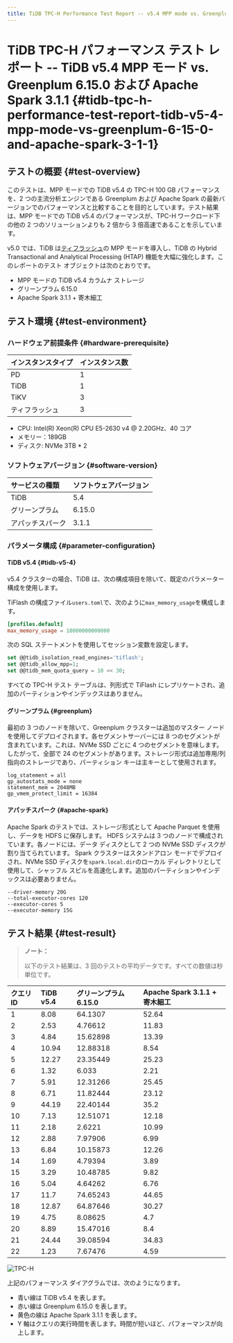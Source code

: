 ```yaml
---
title: TiDB TPC-H Performance Test Report -- v5.4 MPP mode vs. Greenplum 6.15.0 and Apache Spark 3.1.1
---
```


# TiDB TPC-H パフォーマンス テスト レポート -- TiDB v5.4 MPP モード vs. Greenplum 6.15.0 および Apache Spark 3.1.1 {#tidb-tpc-h-performance-test-report-tidb-v5-4-mpp-mode-vs-greenplum-6-15-0-and-apache-spark-3-1-1}

## テストの概要 {#test-overview}

このテストは、MPP モードでの TiDB v5.4 の TPC-H 100 GB パフォーマンスを、2 つの主流分析エンジンである Greenplum および Apache Spark の最新バージョンでのパフォーマンスと比較することを目的としています。テスト結果は、MPP モードでの TiDB v5.4 のパフォーマンスが、TPC-H ワークロード下の他の 2 つのソリューションよりも 2 倍から 3 倍高速であることを示しています。

v5.0 では、TiDB は[ティフラッシュ](/tiflash/tiflash-overview.md)の MPP モードを導入し、TiDB の Hybrid Transactional and Analytical Processing (HTAP) 機能を大幅に強化します。このレポートのテスト オブジェクトは次のとおりです。

-   MPP モードの TiDB v5.4 カラムナ ストレージ
-   グリーンプラム 6.15.0
-   Apache Spark 3.1.1 + 寄木細工

## テスト環境 {#test-environment}

### ハードウェア前提条件 {#hardware-prerequisite}

| インスタンスタイプ | インスタンス数 |
| :-------- | :------ |
| PD        | 1       |
| TiDB      | 1       |
| TiKV      | 3       |
| ティフラッシュ   | 3       |

-   CPU: Intel(R) Xeon(R) CPU E5-2630 v4 @ 2.20GHz、40 コア
-   メモリー：189GB
-   ディスク: NVMe 3TB * 2

### ソフトウェアバージョン {#software-version}

| サービスの種類  | ソフトウェアバージョン |
| :------- | :---------- |
| TiDB     | 5.4         |
| グリーンプラム  | 6.15.0      |
| アパッチスパーク | 3.1.1       |

### パラメータ構成 {#parameter-configuration}

#### TiDB v5.4 {#tidb-v5-4}

v5.4 クラスターの場合、TiDB は、次の構成項目を除いて、既定のパラメーター構成を使用します。

TiFlash の構成ファイル`users.toml`で、次のように`max_memory_usage`を構成します。

```toml
[profiles.default]
max_memory_usage = 10000000000000
```

次の SQL ステートメントを使用してセッション変数を設定します。

```sql
set @@tidb_isolation_read_engines='tiflash';
set @@tidb_allow_mpp=1;
set @@tidb_mem_quota_query = 10 << 30;
```

すべての TPC-H テスト テーブルは、列形式で TiFlash にレプリケートされ、追加のパーティションやインデックスはありません。

#### グリーンプラム {#greenplum}

最初の 3 つのノードを除いて、Greenplum クラスターは追加のマスター ノードを使用してデプロイされます。各セグメントサーバーには 8 つのセグメントが含まれています。これは、NVMe SSD ごとに 4 つのセグメントを意味します。したがって、全部で 24 のセグメントがあります。ストレージ形式は追加専用/列指向のストレージであり、パーティション キーは主キーとして使用されます。


```
log_statement = all
gp_autostats_mode = none
statement_mem = 2048MB
gp_vmem_protect_limit = 16384
```

#### アパッチスパーク {#apache-spark}

Apache Spark のテストでは、ストレージ形式として Apache Parquet を使用し、データを HDFS に保存します。 HDFS システムは 3 つのノードで構成されています。各ノードには、データ ディスクとして 2 つの NVMe SSD ディスクが割り当てられています。 Spark クラスターはスタンドアロン モードでデプロイされ、NVMe SSD ディスクを`spark.local.dir`のローカル ディレクトリとして使用して、シャッフル スピルを高速化します。追加のパーティションやインデックスは必要ありません。


```
--driver-memory 20G
--total-executor-cores 120
--executor-cores 5
--executor-memory 15G
```

## テスト結果 {#test-result}

> **ノート：**
>
> 以下のテスト結果は、3 回のテストの平均データです。すべての数値は秒単位です。

| クエリ ID | TiDB v5.4 | グリーンプラム 6.15.0 | Apache Spark 3.1.1 + 寄木細工 |
| :----- | :-------- | :------------- | :------------------------ |
| 1      | 8.08      | 64.1307        | 52.64                     |
| 2      | 2.53      | 4.76612        | 11.83                     |
| 3      | 4.84      | 15.62898       | 13.39                     |
| 4      | 10.94     | 12.88318       | 8.54                      |
| 5      | 12.27     | 23.35449       | 25.23                     |
| 6      | 1.32      | 6.033          | 2.21                      |
| 7      | 5.91      | 12.31266       | 25.45                     |
| 8      | 6.71      | 11.82444       | 23.12                     |
| 9      | 44.19     | 22.40144       | 35.2                      |
| 10     | 7.13      | 12.51071       | 12.18                     |
| 11     | 2.18      | 2.6221         | 10.99                     |
| 12     | 2.88      | 7.97906        | 6.99                      |
| 13     | 6.84      | 10.15873       | 12.26                     |
| 14     | 1.69      | 4.79394        | 3.89                      |
| 15     | 3.29      | 10.48785       | 9.82                      |
| 16     | 5.04      | 4.64262        | 6.76                      |
| 17     | 11.7      | 74.65243       | 44.65                     |
| 18     | 12.87     | 64.87646       | 30.27                     |
| 19     | 4.75      | 8.08625        | 4.7                       |
| 20     | 8.89      | 15.47016       | 8.4                       |
| 21     | 24.44     | 39.08594       | 34.83                     |
| 22     | 1.23      | 7.67476        | 4.59                      |

![TPC-H](https://download.pingcap.com/images/docs/tidb-v5.4-tpch-100-vs-gp-spark.png)

上記のパフォーマンス ダイアグラムでは、次のようになります。

-   青い線は TiDB v5.4 を表します。
-   赤い線は Greenplum 6.15.0 を表します。
-   黄色の線は Apache Spark 3.1.1 を表します。
-   Y 軸はクエリの実行時間を表します。時間が短いほど、パフォーマンスが向上します。
